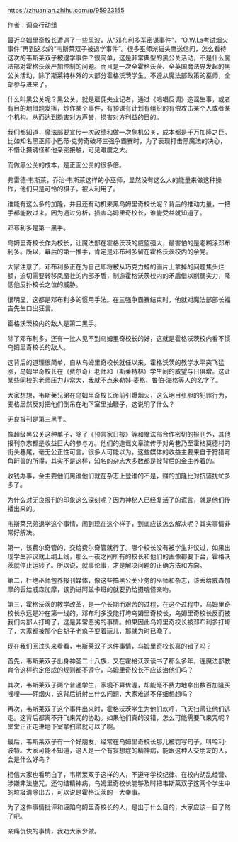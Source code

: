 https://zhuanlan.zhihu.com/p/95923155

作者：调查行动组

最近乌姆里奇校长遭遇了一些风波，从“邓布利多军密谋事件”，“O.W.Ls考试烟火事件”再到这次的“韦斯莱双子被退学事件”。很多巫师派猫头鹰送信问，怎么看待这次的韦斯莱双子被退学事件？很简单，这是非常典型的黑公关活动，不是什么魔法部对霍格沃茨严加控制的问题。而且是一次全霍格沃茨、全英国魔法界发起的黑公关活动，除了斯莱特林外的大部分霍格沃茨学生，不遵从魔法部政策的巫师，全部参与进来了。

什么叫黑公关呢？黑公关，就是雇佣失业记者，通过《唱唱反调》造谣生事，或者有目的地借题发挥，炒作某个事件，有预谋有计划有组织的有偿攻击某个人或者某个机构。从而达到损害对方声誉，损害对方利益的目的。

我们都知道，魔法部要宣传一次政绩和做一次危机公关，成本都是千万加隆之巨。比如知名黑巫师小巴蒂·克劳奇破坏三强争霸赛时，为了表现打击黑魔法的决心，不惜让摄魂怪和他亲密接触，可见难度之大。

而做黑公关的成本，是正面公关的很多倍。

弗雷德·韦斯莱，乔治·韦斯莱这样的小巫师，显然没有这么大的能量来做这种操作，他们只是可怜的棋子，被人利用了。

谁能有这么多的加隆，并且还有动机来黑乌姆里奇校长呢？背后的推动力量，一把手都能数过来。因为通过分析，损害乌姆里奇校长，谁能受益就知道了。

邓布利多是第一黑手。

乌姆里奇校长作为校长，让魔法部在霍格沃茨的威望强大，最害怕的是老糊涂邓布利多。所以，幕后的第一推手，肯定是邓布利多留在霍格沃茨校内的余党。

大家注意了，邓布利多正在为自己即将被从巧克力蛙的画片上拿掉的问题焦头烂额，迫切需要转移凤凰社的内部矛盾，制造霍格沃茨校内的矛盾借以削弱实力，降低他反扑校长之位的威胁。

很明显，这都是邓布利多的惯用手法。在三强争霸赛结束时，他就对魔法部部长福吉先生口出狂言。

霍格沃茨校内的敌人是第二黑手。

除了邓布利多，还有一批人见不到乌姆里奇校长的好，这就是霍格沃茨校内看不惯乌姆里奇校长的敌人。

这背后的道理很简单，自从乌姆里奇校长就任以来，霍格沃茨的教学水平突飞猛涨，乌姆里奇校长在（费尔奇）老师和（斯莱特林）学生间的威望与日俱增。这让某些同校的老师压力非常大，我就不点米勒娃·麦格、鲁伯·海格等人的名字了。

大家想想，韦斯莱兄弟在乌姆里奇校长面前引爆烟火，这么明目张胆的犯罪行为，麦格居然反对把他们倒吊在地下室里抽鞭子，这说明了什么？

无良报刊是第三黑手。

像超级黑公关这种单子，除了《预言家日报》等和魔法部合作密切的报刊外，其他报刊杂志都是收益巨大的参与方。他们的造谣文章流传于对角巷乃至霍格莫德村的街头巷尾，毫无公正性可言。很多人可能以为，这些媒体的收益主要来自于狩猎弯角鼾兽的所得，其实不是这样，知名的杂志大多数都是被背后的金主养着的。

收钱办事，金主要他们黑谁他们就在杂志上登谁的不是，赚的加隆比对抗骚扰虻多多了。

为什么对无良报刊的印象这么深刻呢？因为神秘人已经复活了的谎言，就是他们传播出来的。

韦斯莱兄弟退学这个事情，闹到现在这个样子，到底应该怎么解决呢？其实事情非常好解决。

第一，该费尔奇管的，交给费尔奇管就行了。哪个校长没有被学生非议过，如果出现学生非议就上纲上线，那么一夜之间所有的校长和他们的画像都要下台，霍格沃茨就停止运转了。所以说，就事论事，才是解决问题的正确方法和方向。

第二，杜绝巫师包养报刊媒体，像这些搞黑公关业务的巫师和杂志，该丢给威森加摩的丢给威森加摩，该扔进阿兹卡班的就要扔给摄魂怪亲吻。

第三，霍格沃茨的教学改革，是一个长期而艰苦的过程，在这个过程中，乌姆里奇校长永远是冲在第一线的。邓布利多没能打垮乌姆里奇校长，乌姆里奇校长反而被我们内部人打垮了，这是非常恶劣的事情。如果因此乌姆里奇校长被邓布利多打垮了，大家都被那个白胡子老疯子耍着玩儿，那就为时已晚了。

现在我们回过头来看看，韦斯莱双子这件事情，乌姆里奇校长真的错了吗？

首先，韦斯莱双子出身神圣二十八族，又在霍格沃茨读书了那么多年，连魔法部教育令这样约定俗成的规则都不遵守，乌姆里奇校长不应该治他们吗？

其次，韦斯莱双子两个普通学生，家境不算优渥，却能毫不费力地拿出数百加隆买嗖嗖——砰烟火，这背后折射出什么问题，大家难道不仔细想想吗？

再次，韦斯莱双子这个事件出来时，霍格沃茨学生为他们欢呼，飞天扫帚让他们逃走。这背后都离不开飞来咒的协助。如果他们真的没错，怎么可能需要飞来咒呢？堂堂正正走进地下室拿扫帚就可以了啊。

最后，韦斯莱双子有一个好朋友，经常在乌姆里奇校长那儿被罚写句子，叫哈利·波特。大家可能不知道，这人是一个有妄想症的精神病，能跟这种人交朋友的人，会是什么好鸟？

相信大家也看明白了，韦斯莱双子这样的人，不遵守学校纪律、在校内胡乱经营、涉嫌非法施咒，还勾结精神病，乌姆里奇校长能够及时把韦斯莱双子这两个学生中的垃圾清除出去，可以说是霍格沃茨的一大幸事。

为了这件事情批评和诬陷乌姆里奇校长的人，是出于什么目的，大家应该一目了然了吧。

亲痛仇快的事情，我劝大家少做。
